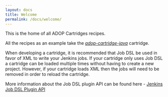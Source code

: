 ```yaml
---
layout: docs
title: Welcome
permalink: /docs/welcome/
---
```

This is the home of all ADOP Cartridges recipes.

All the recipes as an example take the _[adop-cartridge-java](https://github.com/Accenture/adop-cartridge-java)_ cartridge.

When developing a cartridge, it is recommended that Job DSL be used in favor of XML to write your Jenkins jobs. If your cartridge only uses Job DSL a cartridge can be loaded multiple times without having to create a new project. However, if your cartridge loads XML then the jobs will need to be removed in order to reload the cartridge.

More information about the Job DSL plugin API can be found here - [Jenkins Job DSL Plugin API](https://jenkinsci.github.io/job-dsl-plugin/#)
